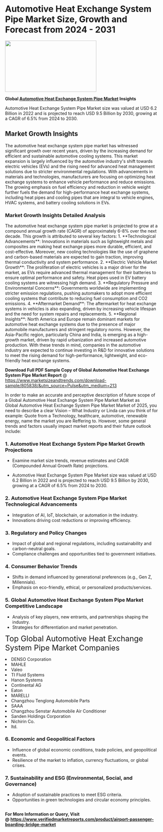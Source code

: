 <H1>Automotive Heat Exchange System Pipe Market Size, Growth and Forecast from 2024 - 2031</H1><img class="aligncenter size-medium wp-image-584254" src="https://thirdeyenews.in/wp-content/uploads/2024/09/Global-Market-Research-300x168.jpeg" alt="" width="300" height="168" /><p><strong>Global&nbsp;<a href="https://www.marketsizeandtrends.com/download-sample/805838/&amp;utm_source=Pulse&amp;utm_medium=213">Automotive Heat Exchange System Pipe Market</a> Insights</strong></p><p>Automotive Heat Exchange System Pipe Market size was valued at USD 6.2 Billion in 2022 and is projected to reach USD 9.5 Billion by 2030, growing at a CAGR of 6.5% from 2024 to 2030.</p><p><h2>Market Growth Insights</h2> The automotive heat exchange system pipe market has witnessed significant growth over recent years, driven by the increasing demand for efficient and sustainable automotive cooling systems. This market expansion is largely influenced by the automotive industry's shift towards electric vehicles (EVs) and the rising need for advanced heat management solutions due to stricter environmental regulations. With advancements in materials and technologies, manufacturers are focusing on optimizing heat exchange systems to enhance vehicle performance and reduce emissions. The growing emphasis on fuel efficiency and reduction in vehicle weight further fuels the demand for high-performance heat exchange systems, including heat pipes and cooling pipes that are integral to vehicle engines, HVAC systems, and battery cooling solutions in EVs. <h3>Market Growth Insights Detailed Analysis</h3> The automotive heat exchange system pipe market is projected to grow at a compound annual growth rate (CAGR) of approximately 6-8% over the next decade. This growth is attributed to several key factors: 1. **Technological Advancements**: Innovations in materials such as lightweight metals and composites are making heat exchange pipes more durable, efficient, and cost-effective. Moreover, new cooling technologies like the use of graphene and carbon-based materials are expected to gain traction, improving thermal conductivity and system performance. 2. **Electric Vehicle Market Growth**: The proliferation of electric vehicles is a major driver for the market, as EVs require advanced thermal management for their batteries to ensure optimal performance and safety. Heat pipes used in EV battery cooling systems are witnessing high demand. 3. **Regulatory Pressure and Environmental Concerns**: Governments worldwide are implementing stricter emission regulations, pushing automakers to adopt more efficient cooling systems that contribute to reducing fuel consumption and CO2 emissions. 4. **Aftermarket Demand**: The aftermarket for heat exchange systems in vehicles is also expanding, driven by increasing vehicle lifespan and the need for system repairs and replacements. 5. **Regional Insights**: North America and Europe remain dominant markets for automotive heat exchange systems due to the presence of major automobile manufacturers and stringent regulatory norms. However, the Asia-Pacific region, particularly China and India, is emerging as a high-growth market, driven by rapid urbanization and increased automotive production. With these trends in mind, companies in the automotive industry are expected to continue investing in R&D for innovative solutions to meet the rising demand for high-performance, lightweight, and eco-friendly heat exchange systems. </p><p><span class=""><strong>Download Full PDF Sample Copy of Global Automotive Heat Exchange System Pipe Market Report</strong> @ <a href="https://www.marketsizeandtrends.com/download-sample/805838/&amp;utm_source=Pulse&amp;utm_medium=213" target="_blank">https://www.marketsizeandtrends.com/download-sample/805838/&amp;utm_source=Pulse&amp;utm_medium=213</a></span></p><p>In order to make an accurate and perceptive description of future scope of a Global&nbsp;Automotive Heat Exchange System Pipe Market Market as Global&nbsp;Automotive Heat Exchange System Pipe Market Market of 2025, you need to describe a clear Vision &ndash; What Industry or Linda can you think of for example: Quote from a Technology, healthcare, automotive, renewable energy, name the market you are Reffering to. However, some general trends and factors usually impact market reports and their future outlook include:</p><h3>1.&nbsp;<strong>Automotive Heat Exchange System Pipe Market Growth Projections</strong></h3><ul><li>Examine market size trends, revenue estimates and CAGR (Compounded Annual Growth Rate) projections.</li><li><p>Automotive Heat Exchange System Pipe Market size was valued at USD 6.2 Billion in 2022 and is projected to reach USD 9.5 Billion by 2030, growing at a CAGR of 6.5% from 2024 to 2030.</p></li></ul><h3>2.&nbsp;<strong>Automotive Heat Exchange System Pipe Market Technological Advancements</strong></h3><ul><li>Integration of AI, IoT, blockchain, or automation in the industry.</li><li>Innovations driving cost reductions or improving efficiency.</li></ul><h3>3.&nbsp;<strong>Regulatory and Policy Changes</strong></h3><ul><li>Impact of global and regional regulations, including sustainability and carbon-neutral goals.</li><li>Compliance challenges and opportunities tied to government initiatives.</li></ul><h3>4.&nbsp;<strong>Consumer Behavior Trends</strong></h3><ul><li>Shifts in demand influenced by generational preferences (e.g., Gen Z, Millennials).</li><li>Emphasis on eco-friendly, ethical, or personalized products/services.</li></ul><h3>5.&nbsp;<strong>Global Automotive Heat Exchange System Pipe Market Competitive Landscape</strong></h3><ul><li>Analysis of key players, new entrants, and partnerships shaping the industry.</li><li>Strategies for differentiation and market penetration.</li></ul><p data-pm-slice="1 1 []"><span style="color: inherit; font-family: inherit; font-size: 25px;">Top Global Automotive Heat Exchange System Pipe Market Companies</span></p><div class="" data-test-id=""><p><li>DENSO Corporation</li><li> MAHLE</li><li> Valeo</li><li> TI Fluid Systems</li><li> Hanon Systems</li><li> Continental AG</li><li> Eaton</li><li> MARELLI</li><li> Changzhou Tenglong Automobile Parts</li><li> SAAA</li><li> Changzhou Senstar Automobile Air Conditioner</li><li> Sanden Holdings Corporation</li><li> Nichirin Co.</li><li>ltd.</li></p></div><h3>6.&nbsp;<strong>Economic and Geopolitical Factors</strong></h3><ul><li>Influence of global economic conditions, trade policies, and geopolitical events.</li><li>Resilience of the market to inflation, currency fluctuations, or global crises.</li></ul><h3>7.&nbsp;<strong>Sustainability and ESG (Environmental, Social, and Governance)</strong></h3><ul><li>Adoption of sustainable practices to meet ESG criteria.</li><li>Opportunities in green technologies and circular economy principles.</li></ul><h2><strong style="font-size: 14px;">For More Information or Query, Visit @&nbsp;</strong><a style="background-color: #ffffff; font-size: 14px;" href="https://www.marketsizeandtrends.com/report/automotive-heat-exchange-system-pipe-market/" target="_blank">https://www.verifiedmarketreports.com/product/airport-passenger-boarding-bridge-market</a></h2>
